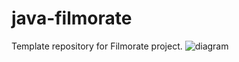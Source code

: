 # java-filmorate
Template repository for Filmorate project.
![diagram](https://disk.yandex.ru/i/cyEaQa9YzmFzvQ)
